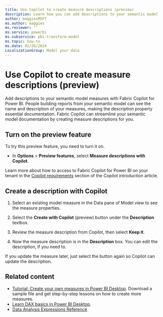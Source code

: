 ```yaml
---
title: Use Copilot to create measure descriptions (preview)
description: Learn how you can add descriptions to your semantic model measures with Fabric Copilot for Power BI.
author: maggiesMSFT
ms.author: maggies
ms.reviewer: ''
ms.service: powerbi
ms.subservice: pbi-transform-model
ms.topic: how-to
ms.date: 02/26/2024
LocalizationGroup: Model your data
---
```

# Use Copilot to create measure descriptions (preview)

Add descriptions to your semantic model measures with Fabric Copilot for Power BI. People building reports from your semantic model can see the name and description of your measures, making the description property essential documentation. Fabric Copilot can streamline your semantic model documentation by creating measure descriptions for you.

## Turn on the preview feature

To try this preview feature, you need to turn it on. 

- In **Options** > **Preview features**, select **Measure descriptions with Copilot**.

Learn more about how to access to Fabric Copilot for Power BI on your tenant in the [Copilot requirements](../create-reports/copilot-introduction.md#copilot-requirements) section of the Copilot introduction article.

## Create a description with Copilot

1. Select an existing model measure in the Data pane of Model view to see the measure properties.  

1. Select the **Create with Copilot** (preview) button under the **Description** textbox.  

1. Review the measure description from Copilot, then select **Keep it**.  

1. Now the measure description is in the **Description** box. You can edit the description, if you need to.  

If you update the measure later, just select the button again so Copilot can update the description.

## Related content

- [Tutorial: Create your own measures in Power BI Desktop](desktop-tutorial-create-measures.md). Download a sample file and get step-by-step lessons on how to create more measures.  
- [Learn DAX basics in Power BI Desktop](desktop-quickstart-learn-dax-basics.md). 
- [Data Analysis Expressions Reference](/dax/)
